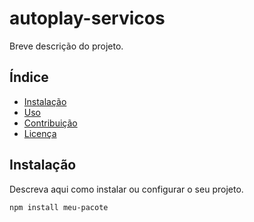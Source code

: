 # autoplay-servicos

Breve descrição do projeto.

## Índice

- [Instalação](#instalação)
- [Uso](#uso)
- [Contribuição](#contribuição)
- [Licença](#licença)

## Instalação

Descreva aqui como instalar ou configurar o seu projeto.

```bash
npm install meu-pacote
